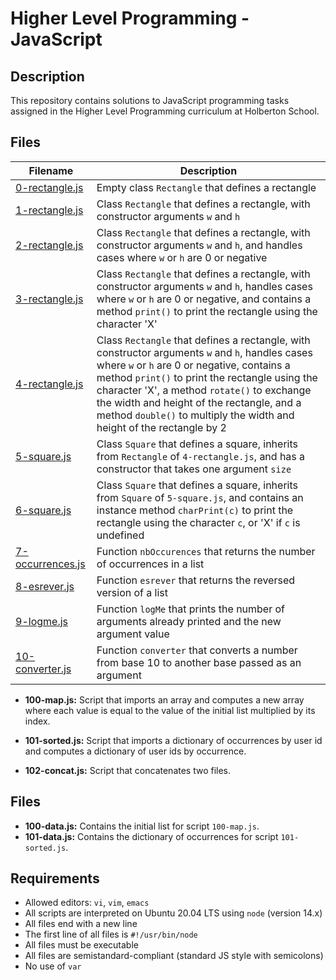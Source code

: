 # Higher Level Programming - JavaScript

## Description
This repository contains solutions to JavaScript programming tasks assigned in the Higher Level Programming curriculum at Holberton School.

## Files

| Filename | Description |
| -------- | ----------- |
| [0-rectangle.js](./0-rectangle.js) | Empty class `Rectangle` that defines a rectangle |
| [1-rectangle.js](./1-rectangle.js) | Class `Rectangle` that defines a rectangle, with constructor arguments `w` and `h` |
| [2-rectangle.js](./2-rectangle.js) | Class `Rectangle` that defines a rectangle, with constructor arguments `w` and `h`, and handles cases where `w` or `h` are 0 or negative |
| [3-rectangle.js](./3-rectangle.js) | Class `Rectangle` that defines a rectangle, with constructor arguments `w` and `h`, handles cases where `w` or `h` are 0 or negative, and contains a method `print()` to print the rectangle using the character 'X' |
| [4-rectangle.js](./4-rectangle.js) | Class `Rectangle` that defines a rectangle, with constructor arguments `w` and `h`, handles cases where `w` or `h` are 0 or negative, contains a method `print()` to print the rectangle using the character 'X', a method `rotate()` to exchange the width and height of the rectangle, and a method `double()` to multiply the width and height of the rectangle by 2 |
| [5-square.js](./5-square.js) | Class `Square` that defines a square, inherits from `Rectangle` of `4-rectangle.js`, and has a constructor that takes one argument `size` |
| [6-square.js](./6-square.js) | Class `Square` that defines a square, inherits from `Square` of `5-square.js`, and contains an instance method `charPrint(c)` to print the rectangle using the character `c`, or 'X' if `c` is undefined |
| [7-occurrences.js](./7-occurrences.js) | Function `nbOccurences` that returns the number of occurrences in a list |
| [8-esrever.js](./8-esrever.js) | Function `esrever` that returns the reversed version of a list |
| [9-logme.js](./9-logme.js) | Function `logMe` that prints the number of arguments already printed and the new argument value |
| [10-converter.js](./10-converter.js) | Function `converter` that converts a number from base 10 to another base passed as an argument |
- **100-map.js:** Script that imports an array and computes a new array where each value is equal to the value of the initial list multiplied by its index.

- **101-sorted.js:** Script that imports a dictionary of occurrences by user id and computes a dictionary of user ids by occurrence.

- **102-concat.js:** Script that concatenates two files.

## Files

- **100-data.js:** Contains the initial list for script `100-map.js`.
- **101-data.js:** Contains the dictionary of occurrences for script `101-sorted.js`.

## Requirements

- Allowed editors: `vi`, `vim`, `emacs`
- All scripts are interpreted on Ubuntu 20.04 LTS using `node` (version 14.x)
- All files end with a new line
- The first line of all files is `#!/usr/bin/node`
- All files must be executable
- All files are semistandard-compliant (standard JS style with semicolons)
- No use of `var`

